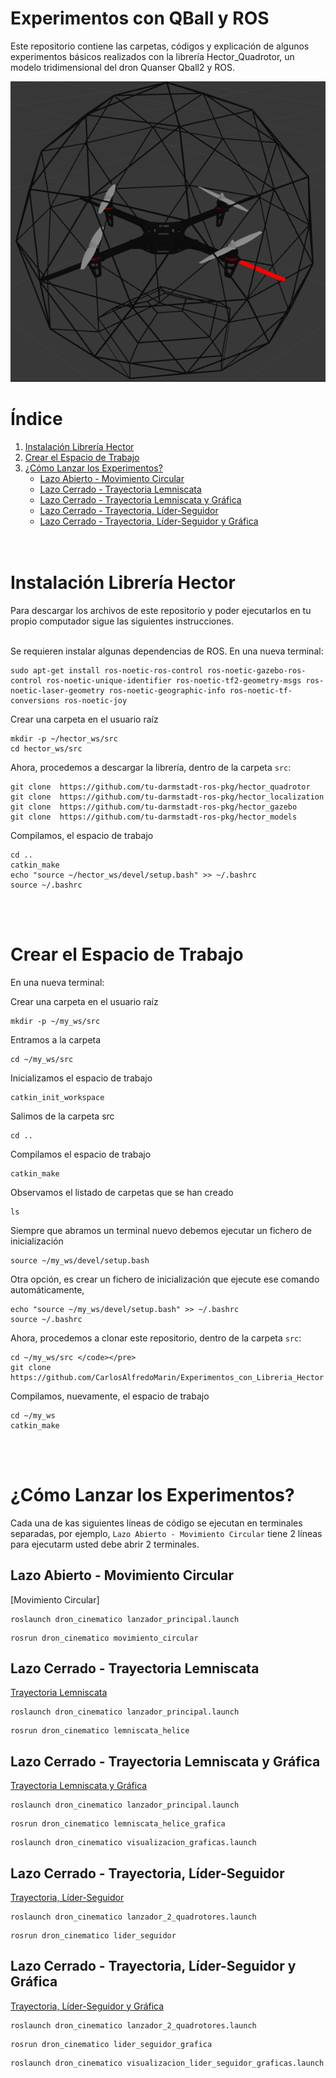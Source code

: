 # Experimentos con QBall y ROS
Este repositorio contiene las carpetas, códigos y explicación de algunos experimentos básicos realizados con la librería Hector_Quadrotor, un modelo tridimensional del dron Quanser Qball2 y ROS.

![](https://github.com/CarlosAlfredoMarin/Experimentos_con_QBall_y_ROS/blob/main/Qball.png)

# Índice
1. [Instalación Librería Hector](#id1)
2. [Crear el Espacio de Trabajo](#id2)
3. [¿Cómo Lanzar los Experimentos?](#id3)
      - [Lazo Abierto - Movimiento Circular](#id4)
      - [Lazo Cerrado - Trayectoria Lemniscata](#id5)
      - [Lazo Cerrado - Trayectoria Lemniscata y Gráfica](#id6)
      - [Lazo Cerrado - Trayectoria, Líder-Seguidor](#id7)
      - [Lazo Cerrado - Trayectoria, Líder-Seguidor y Gráfica](#id8)  
<br><br>


<div id='id1' />

# Instalación Librería Hector

Para descargar los archivos de este repositorio y poder ejecutarlos en tu propio computador sigue las siguientes instrucciones.  
<br>

Se requieren instalar algunas dependencias de ROS. En una nueva terminal:
```
sudo apt-get install ros-noetic-ros-control ros-noetic-gazebo-ros-control ros-noetic-unique-identifier ros-noetic-tf2-geometry-msgs ros-noetic-laser-geometry ros-noetic-geographic-info ros-noetic-tf-conversions ros-noetic-joy
```

Crear una carpeta en el usuario raíz
```
mkdir -p ~/hector_ws/src
cd hector_ws/src
```

Ahora, procedemos a descargar la librería, dentro de la carpeta ```src```:
```
git clone  https://github.com/tu-darmstadt-ros-pkg/hector_quadrotor
git clone  https://github.com/tu-darmstadt-ros-pkg/hector_localization
git clone  https://github.com/tu-darmstadt-ros-pkg/hector_gazebo
git clone  https://github.com/tu-darmstadt-ros-pkg/hector_models
```

Compilamos, el espacio de trabajo
```
cd ..
catkin_make
echo "source ~/hector_ws/devel/setup.bash" >> ~/.bashrc 
source ~/.bashrc
```  
<br><br>



<div id='id2' />

# Crear el Espacio de Trabajo
En una nueva terminal:  

Crear una carpeta en el usuario raíz
<pre><code>mkdir -p ~/my_ws/src </code></pre>

Entramos a la carpeta
<pre><code>cd ~/my_ws/src </code></pre>

Inicializamos el espacio de trabajo
<pre><code>catkin_init_workspace </code></pre>

Salimos de la carpeta src
<pre><code>cd .. </code></pre>

Compilamos el espacio de trabajo
<pre><code>catkin_make </code></pre>

Observamos el listado de carpetas que se han creado
<pre><code>ls </code></pre>

Siempre que abramos un terminal nuevo debemos ejecutar un fichero de inicialización
<pre><code>source ~/my_ws/devel/setup.bash </code></pre>

Otra opción, es crear un fichero de inicialización que ejecute ese comando automáticamente,
```
echo "source ~/my_ws/devel/setup.bash" >> ~/.bashrc
source ~/.bashrc
```

Ahora, procedemos a clonar este repositorio, dentro de la carpeta ```src```:
```
cd ~/my_ws/src </code></pre> 
git clone https://github.com/CarlosAlfredoMarin/Experimentos_con_Libreria_Hector
```

Compilamos, nuevamente, el espacio de trabajo
```
cd ~/my_ws
catkin_make
```   
<br><br>








<div id='id3' />

# ¿Cómo Lanzar los Experimentos?
Cada una de kas siguientes líneas de código se ejecutan en terminales separadas, por ejemplo, ```Lazo Abierto - Movimiento Circular``` tiene 2 líneas para ejecutarm usted debe abrir 2 terminales.

<div id='id4' />

## Lazo Abierto - Movimiento Circular

[Movimiento Circular]

[Código Movimiento Circular]: https://github.com/CarlosAlfredoMarin/Experimentos_con_QBall_y_ROS/tree/main/dron_cinematico/src/movimiento_circular

```
roslaunch dron_cinematico lanzador_principal.launch
```
```
rosrun dron_cinematico movimiento_circular
```



<div id='id5' />

## Lazo Cerrado - Trayectoria Lemniscata

[Trayectoria Lemniscata]

[Trayectoria Lemniscata]: https://github.com/CarlosAlfredoMarin/Experimentos_con_QBall_y_ROS/tree/main/dron_cinematico/src/lemniscata_helice

```
roslaunch dron_cinematico lanzador_principal.launch
```
```
rosrun dron_cinematico lemniscata_helice
```



<div id='id6' />

## Lazo Cerrado - Trayectoria Lemniscata y Gráfica

[Trayectoria Lemniscata y Gráfica]

[Trayectoria Lemniscata y Gráfica]: https://github.com/CarlosAlfredoMarin/Experimentos_con_QBall_y_ROS/tree/main/dron_cinematico/src/lemniscata_helice_grafica

```
roslaunch dron_cinematico lanzador_principal.launch
```
```
rosrun dron_cinematico lemniscata_helice_grafica
```
```
roslaunch dron_cinematico visualizacion_graficas.launch
```




<div id='id7' />

## Lazo Cerrado - Trayectoria, Líder-Seguidor

[Trayectoria, Líder-Seguidor]

[Trayectoria, Líder-Seguidor]: https://github.com/CarlosAlfredoMarin/Experimentos_con_QBall_y_ROS/tree/main/dron_cinematico/src/lider_seguidor

```
roslaunch dron_cinematico lanzador_2_quadrotores.launch
```
```
rosrun dron_cinematico lider_seguidor
```



<div id='id8' />

## Lazo Cerrado - Trayectoria, Líder-Seguidor y Gráfica

[Trayectoria, Líder-Seguidor y Gráfica]

[Trayectoria, Líder-Seguidor y Gráfica]: https://github.com/CarlosAlfredoMarin/Experimentos_con_QBall_y_ROS/tree/main/dron_cinematico/src/lider_seguidor_grafica

```
roslaunch dron_cinematico lanzador_2_quadrotores.launch
```
```
rosrun dron_cinematico lider_seguidor_grafica
```
```
roslaunch dron_cinematico visualizacion_lider_seguidor_graficas.launch
```
